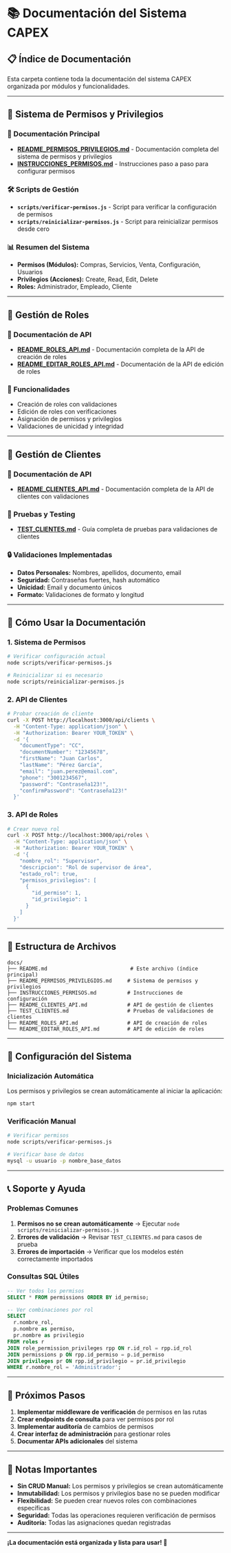 # 📚 Documentación del Sistema CAPEX

## 📋 Índice de Documentación

Esta carpeta contiene toda la documentación del sistema CAPEX organizada por módulos y funcionalidades.

---

## 🔐 **Sistema de Permisos y Privilegios**

### 📖 Documentación Principal
- **[README_PERMISOS_PRIVILEGIOS.md](./README_PERMISOS_PRIVILEGIOS.md)** - Documentación completa del sistema de permisos y privilegios
- **[INSTRUCCIONES_PERMISOS.md](./INSTRUCCIONES_PERMISOS.md)** - Instrucciones paso a paso para configurar permisos

### 🛠️ Scripts de Gestión
- **`scripts/verificar-permisos.js`** - Script para verificar la configuración de permisos
- **`scripts/reinicializar-permisos.js`** - Script para reinicializar permisos desde cero

### 📊 Resumen del Sistema
- **Permisos (Módulos):** Compras, Servicios, Venta, Configuración, Usuarios
- **Privilegios (Acciones):** Create, Read, Edit, Delete
- **Roles:** Administrador, Empleado, Cliente

---

## 👥 **Gestión de Roles**

### 📖 Documentación de API
- **[README_ROLES_API.md](./README_ROLES_API.md)** - Documentación completa de la API de creación de roles
- **[README_EDITAR_ROLES_API.md](./README_EDITAR_ROLES_API.md)** - Documentación de la API de edición de roles

### 🎯 Funcionalidades
- Creación de roles con validaciones
- Edición de roles con verificaciones
- Asignación de permisos y privilegios
- Validaciones de unicidad y integridad

---

## 👤 **Gestión de Clientes**

### 📖 Documentación de API
- **[README_CLIENTES_API.md](./README_CLIENTES_API.md)** - Documentación completa de la API de clientes con validaciones

### 🧪 Pruebas y Testing
- **[TEST_CLIENTES.md](./TEST_CLIENTES.md)** - Guía completa de pruebas para validaciones de clientes

### 🔒 Validaciones Implementadas
- **Datos Personales:** Nombres, apellidos, documento, email
- **Seguridad:** Contraseñas fuertes, hash automático
- **Unicidad:** Email y documento únicos
- **Formato:** Validaciones de formato y longitud

---

## 🚀 **Cómo Usar la Documentación**

### 1. **Sistema de Permisos**
```bash
# Verificar configuración actual
node scripts/verificar-permisos.js

# Reinicializar si es necesario
node scripts/reinicializar-permisos.js
```

### 2. **API de Clientes**
```bash
# Probar creación de cliente
curl -X POST http://localhost:3000/api/clients \
  -H "Content-Type: application/json" \
  -H "Authorization: Bearer YOUR_TOKEN" \
  -d '{
    "documentType": "CC",
    "documentNumber": "12345678",
    "firstName": "Juan Carlos",
    "lastName": "Pérez García",
    "email": "juan.perez@email.com",
    "phone": "3001234567",
    "password": "Contraseña123!",
    "confirmPassword": "Contraseña123!"
  }'
```

### 3. **API de Roles**
```bash
# Crear nuevo rol
curl -X POST http://localhost:3000/api/roles \
  -H "Content-Type: application/json" \
  -H "Authorization: Bearer YOUR_TOKEN" \
  -d '{
    "nombre_rol": "Supervisor",
    "descripcion": "Rol de supervisor de área",
    "estado_rol": true,
    "permisos_privilegios": [
      {
        "id_permiso": 1,
        "id_privilegio": 1
      }
    ]
  }'
```

---

## 📁 **Estructura de Archivos**

```
docs/
├── README.md                           # Este archivo (índice principal)
├── README_PERMISOS_PRIVILEGIOS.md     # Sistema de permisos y privilegios
├── INSTRUCCIONES_PERMISOS.md          # Instrucciones de configuración
├── README_CLIENTES_API.md             # API de gestión de clientes
├── TEST_CLIENTES.md                   # Pruebas de validaciones de clientes
├── README_ROLES_API.md                # API de creación de roles
└── README_EDITAR_ROLES_API.md         # API de edición de roles
```

---

## 🔧 **Configuración del Sistema**

### **Inicialización Automática**
Los permisos y privilegios se crean automáticamente al iniciar la aplicación:

```bash
npm start
```

### **Verificación Manual**
```bash
# Verificar permisos
node scripts/verificar-permisos.js

# Verificar base de datos
mysql -u usuario -p nombre_base_datos
```

---

## 📞 **Soporte y Ayuda**

### **Problemas Comunes**
1. **Permisos no se crean automáticamente** → Ejecutar `node scripts/reinicializar-permisos.js`
2. **Errores de validación** → Revisar `TEST_CLIENTES.md` para casos de prueba
3. **Errores de importación** → Verificar que los modelos estén correctamente importados

### **Consultas SQL Útiles**
```sql
-- Ver todos los permisos
SELECT * FROM permissions ORDER BY id_permiso;

-- Ver combinaciones por rol
SELECT 
  r.nombre_rol,
  p.nombre as permiso,
  pr.nombre as privilegio
FROM roles r
JOIN role_permission_privileges rpp ON r.id_rol = rpp.id_rol
JOIN permissions p ON rpp.id_permiso = p.id_permiso
JOIN privileges pr ON rpp.id_privilegio = pr.id_privilegio
WHERE r.nombre_rol = 'Administrador';
```

---

## 🎯 **Próximos Pasos**

1. **Implementar middleware de verificación** de permisos en las rutas
2. **Crear endpoints de consulta** para ver permisos por rol
3. **Implementar auditoría** de cambios de permisos
4. **Crear interfaz de administración** para gestionar roles
5. **Documentar APIs adicionales** del sistema

---

## 📝 **Notas Importantes**

- **Sin CRUD Manual:** Los permisos y privilegios se crean automáticamente
- **Inmutabilidad:** Los permisos y privilegios base no se pueden modificar
- **Flexibilidad:** Se pueden crear nuevos roles con combinaciones específicas
- **Seguridad:** Todas las operaciones requieren verificación de permisos
- **Auditoría:** Todas las asignaciones quedan registradas

---

**¡La documentación está organizada y lista para usar! 🎉**
